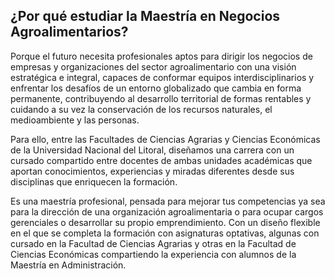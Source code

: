 ## ¿Por qué estudiar la Maestría en Negocios Agroalimentarios?

Porque el futuro necesita profesionales aptos para dirigir los negocios de empresas y organizaciones del sector agroalimentario con una visión estratégica e integral, capaces de conformar equipos interdisciplinarios y enfrentar los desafíos de un entorno globalizado que cambia en forma permanente, contribuyendo al desarrollo territorial de formas rentables y cuidando a su vez la conservación de los recursos naturales, el medioambiente y las personas.

Para ello, entre las Facultades de Ciencias Agrarias y Ciencias Económicas de la Universidad Nacional del Litoral, diseñamos una carrera con un cursado compartido entre docentes de ambas unidades académicas que aportan conocimientos, experiencias y miradas diferentes desde sus disciplinas que enriquecen la formación.

Es una maestría profesional, pensada para mejorar tus competencias ya sea para la dirección de una organización agroalimentaria o para ocupar cargos gerenciales o desarrollar su propio emprendimiento. Con un diseño flexible en el que se completa la formación con asignaturas optativas, algunas con cursado en la Facultad de Ciencias Agrarias y otras en la Facultad de Ciencias Económicas compartiendo la experiencia con alumnos de la Maestría en Administración.
